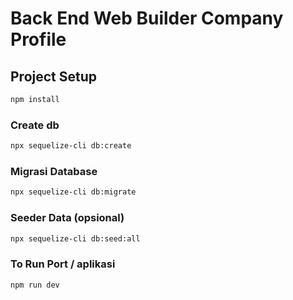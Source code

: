 # Back End Web Builder Company Profile

## Project Setup

```sh
npm install
```

### Create db

```sh
npx sequelize-cli db:create
```

### Migrasi Database

```sh
npx sequelize-cli db:migrate
```

### Seeder Data (opsional)

```sh
npx sequelize-cli db:seed:all
```

### To Run Port / aplikasi

```sh
npm run dev
```